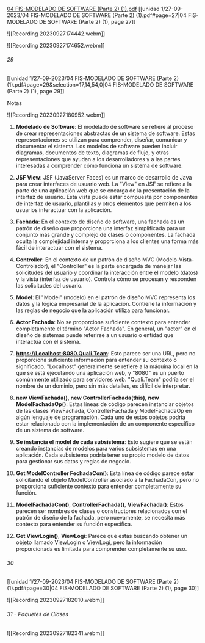 
[04 FIS-MODELADO DE SOFTWARE (Parte 2) (1).pdf](file:///C:/Users/Lenovo/Documents/UNIVERSIDAD/142%20FUNDAMENTOS%20DE%20INGENIERIA%20DEL%20SOFTWARE%2024-1/27-09-2023/04%20FIS-MODELADO%20DE%20SOFTWARE%20(Parte%202)%20(1).pdf)
[[unidad 1/27-09-2023/04 FIS-MODELADO DE SOFTWARE (Parte 2) (1).pdf#page=27|04 FIS-MODELADO DE SOFTWARE (Parte 2) (1), page 27]]

![[Recording 20230927174442.webm]]

![[Recording 20230927174652.webm]]
###### 29 
[[unidad 1/27-09-2023/04 FIS-MODELADO DE SOFTWARE (Parte 2) (1).pdf#page=29&selection=17,14,54,0|04 FIS-MODELADO DE SOFTWARE (Parte 2) (1), page 29]]

Notas


![[Recording 20230927180952.webm]]

1. **Modelado de Software**: El modelado de software se refiere al proceso de crear representaciones abstractas de un sistema de software. Estas representaciones se utilizan para comprender, diseñar, comunicar y documentar el sistema. Los modelos de software pueden incluir diagramas, documentos de texto, diagramas de flujo, y otras representaciones que ayudan a los desarrolladores y a las partes interesadas a comprender cómo funciona un sistema de software.
    
2. **JSF View**: JSF (JavaServer Faces) es un marco de desarrollo de Java para crear interfaces de usuario web. La "View" en JSF se refiere a la parte de una aplicación web que se encarga de la presentación de la interfaz de usuario. Esta vista puede estar compuesta por componentes de interfaz de usuario, plantillas y otros elementos que permiten a los usuarios interactuar con la aplicación.
    
3. **Fachada**: En el contexto de diseño de software, una fachada es un patrón de diseño que proporciona una interfaz simplificada para un conjunto más grande y complejo de clases o componentes. La fachada oculta la complejidad interna y proporciona a los clientes una forma más fácil de interactuar con el sistema.
    
4. **Controller**: En el contexto de un patrón de diseño MVC (Modelo-Vista-Controlador), el "Controller" es la parte encargada de manejar las solicitudes del usuario y coordinar la interacción entre el modelo (datos) y la vista (interfaz de usuario). Controla cómo se procesan y responden las solicitudes del usuario.
    
5. **Model**: El "Model" (modelo) en el patrón de diseño MVC representa los datos y la lógica empresarial de la aplicación. Contiene la información y las reglas de negocio que la aplicación utiliza para funcionar.
    
6. **Actor Fachada**: No se proporciona suficiente contexto para entender completamente el término "Actor Fachada". En general, un "actor" en el diseño de sistemas puede referirse a un usuario o entidad que interactúa con el sistema.
    
7. **[https://Localhost:8080.Quali.Team](https://localhost:8080.Quali.Team/)**: Esto parece ser una URL, pero no proporciona suficiente información para entender su contexto o significado. "Localhost" generalmente se refiere a la máquina local en la que se está ejecutando una aplicación web, y "8080" es un puerto comúnmente utilizado para servidores web. "Quali.Team" podría ser el nombre de un dominio, pero sin más detalles, es difícil de interpretar.
    
8. **new ViewFachada()**, **new ControllerFachada(this)**, **new ModelFachadaOp()**: Estas líneas de código parecen instanciar objetos de las clases ViewFachada, ControllerFachada y ModelFachadaOp en algún lenguaje de programación. Cada uno de estos objetos podría estar relacionado con la implementación de un componente específico de un sistema de software.
    
9. **Se instancia el model de cada subsistema**: Esto sugiere que se están creando instancias de modelos para varios subsistemas en una aplicación. Cada subsistema podría tener su propio modelo de datos para gestionar sus datos y reglas de negocio.
    
10. **Get ModelController FechadaCon()**: Esta línea de código parece estar solicitando el objeto ModelController asociado a la FachadaCon, pero no proporciona suficiente contexto para entender completamente su función.
    
11. **ModelFachadaCon()**, **ControllerFachada()**, **ViewFachada()**: Estos parecen ser nombres de clases o constructores relacionados con el patrón de diseño de la fachada, pero nuevamente, se necesita más contexto para entender su función específica.
    
12. **Get ViewLogin()**, **ViewLogi**: Parece que estás buscando obtener un objeto llamado ViewLogin o ViewLogi, pero la información proporcionada es limitada para comprender completamente su uso.

###### 30
[[unidad 1/27-09-2023/04 FIS-MODELADO DE SOFTWARE (Parte 2) (1).pdf#page=30|04 FIS-MODELADO DE SOFTWARE (Parte 2) (1), page 30]]


![[Recording 20230927182010.webm]]
###### 31 - Paquetes de Clases


![[Recording 20230927182341.webm]]

